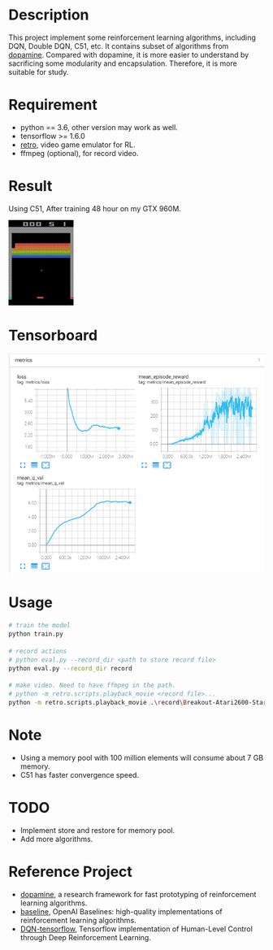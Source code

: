 # Description
This project implement some reinforcement learning algorithms, including DQN, Double DQN, C51, etc. It contains subset of algorithms from [dopamine](https://github.com/google/dopamine). Compared with dopamine, it is more easier to understand by sacrificing some modularity and encapsulation. Therefore, it is more suitable for study.

# Requirement
- python == 3.6, other version may work as well.
- tensorflow >= 1.6.0
- [retro](https://github.com/openai/retro), video game emulator for RL.
- ffmpeg (optional), for record video.

# Result
Using C51, After training 48 hour on my GTX 960M.

![demo](demo.gif)

# Tensorboard
![tensorboard](tensorboard.png)

# Usage
``` bash
# train the model
python train.py

# record actions
# python eval.py --record_dir <path to store record file>
python eval.py --record_dir record

# make video. Need to have ffmpeg in the path.
# python -m retro.scripts.playback_movie <record file>...
python -m retro.scripts.playback_movie .\record\Breakout-Atari2600-Start-000000.bk2


```

# Note
- Using a memory pool with 100 million elements will consume about 7 GB memory.
- C51 has faster convergence speed.

# TODO
- Implement store and restore for memory pool. 
- Add more algorithms.


# Reference Project
- [dopamine](https://github.com/google/dopamine), a research framework for fast prototyping of reinforcement learning algorithms.
- [baseline](https://github.com/openai/baselines), OpenAI Baselines: high-quality implementations of reinforcement learning algorithms.
- [DQN-tensorflow](https://github.com/devsisters/DQN-tensorflow), Tensorflow implementation of Human-Level Control through Deep Reinforcement Learning.